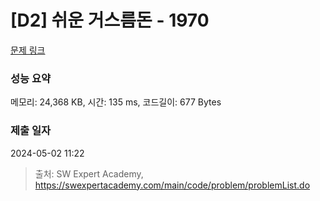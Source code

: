 # [D2] 쉬운 거스름돈 - 1970 

[문제 링크](https://swexpertacademy.com/main/code/problem/problemDetail.do?contestProbId=AV5PsIl6AXIDFAUq) 

### 성능 요약

메모리: 24,368 KB, 시간: 135 ms, 코드길이: 677 Bytes

### 제출 일자

2024-05-02 11:22



> 출처: SW Expert Academy, https://swexpertacademy.com/main/code/problem/problemList.do